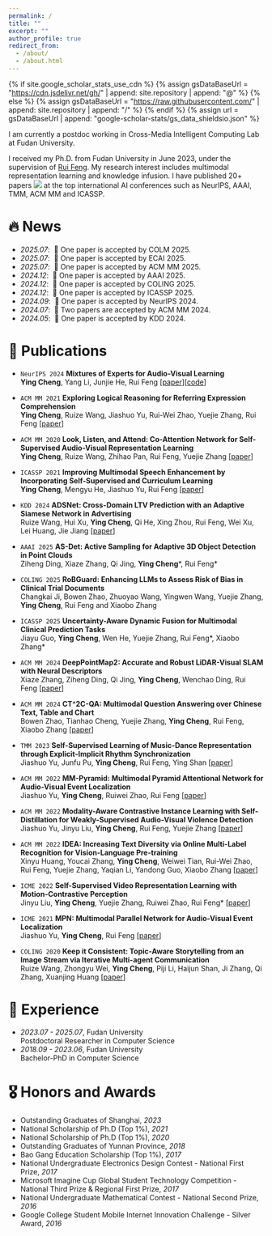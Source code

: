 ```yaml
---
permalink: /
title: ""
excerpt: ""
author_profile: true
redirect_from: 
  - /about/
  - /about.html
---
```


{% if site.google_scholar_stats_use_cdn %}
{% assign gsDataBaseUrl = "https://cdn.jsdelivr.net/gh/" | append: site.repository | append: "@" %}
{% else %}
{% assign gsDataBaseUrl = "https://raw.githubusercontent.com/" | append: site.repository | append: "/" %}
{% endif %}
{% assign url = gsDataBaseUrl | append: "google-scholar-stats/gs_data_shieldsio.json" %}

<span class='anchor' id='about-me'></span>

I am currently a postdoc working in Cross-Media Intelligent Computing Lab at Fudan University.

I received my Ph.D. from Fudan University in June 2023, under the supervision of [Rui Feng](https://faculty.fudan.edu.cn/fengrui/zh_CN/index.htm). 
My research interest includes multimodal representation learning and knowledge infusion. I have published 20+ papers  <a href='https://scholar.google.com/citations?user=wsmBf7oAAAAJ'><img src="https://img.shields.io/endpoint?url={{ url | url_encode }}&logo=Google%20Scholar&labelColor=f6f6f6&color=9cf&style=flat&label=citations"></a> at the top international AI conferences such as NeurIPS, AAAI, TMM, ACM MM and ICASSP.


# 🔥 News
- *2025.07*: &nbsp;🎉 One paper is accepted by COLM 2025.
- *2025.07*: &nbsp;🎉 One paper is accepted by ECAI 2025.
- *2025.07*: &nbsp;🎉 One paper is accepted by ACM MM 2025.
- *2024.12*: &nbsp;🎉 One paper is accepted by AAAI 2025.
- *2024.12*: &nbsp;🎉 One paper is accepted by COLING 2025.
- *2024.12*: &nbsp;🎉 One paper is accepted by ICASSP 2025.
- *2024.09*: &nbsp;🎉 One paper is accepted by NeurIPS 2024.
- *2024.07*: &nbsp;🎉 Two papers are accepted by ACM MM 2024.
- *2024.05*: &nbsp;🎉 One paper is accepted by KDD 2024.

# 📝 Publications 

<!-- <div class='paper-box'><div class='paper-box-image'><div><div class="badge">CVPR 2016</div><img src='images/500x300.png' alt="sym" width="100%"></div></div>
<div class='paper-box-text' markdown="1"> -->

<!-- [Deep Residual Learning for Image Recognition](https://openaccess.thecvf.com/content_cvpr_2016/papers/He_Deep_Residual_Learning_CVPR_2016_paper.pdf) -->

<!-- **Kaiming He**, Xiangyu Zhang, Shaoqing Ren, Jian Sun -->

<!-- [**Project**](https://scholar.google.com/citations?view_op=view_citation&hl=zh-CN&user=DhtAFkwAAAAJ&citation_for_view=DhtAFkwAAAAJ:ALROH1vI_8AC) <strong><span class='show_paper_citations' data='DhtAFkwAAAAJ:ALROH1vI_8AC'></span></strong>
- Lorem ipsum dolor sit amet, consectetur adipiscing elit. Vivamus ornare aliquet ipsum, ac tempus justo dapibus sit amet.  -->
<!-- </div> -->
<!-- </div> -->
- `NeurIPS 2024` **Mixtures of Experts for Audio-Visual Learning**      
**Ying Cheng**, Yang Li, Junjie He, Rui Feng [[paper](https://openreview.net/pdf?id=SNmuKbU0am)][[code](https://github.com/yingchengy/AVMOE)]

- `ACM MM 2021` **Exploring Logical Reasoning for Referring Expression Comprehension**  
**Ying Cheng**, Ruize Wang, Jiashuo Yu, Rui-Wei Zhao, Yuejie Zhang, Rui Feng [[paper](https://dl.acm.org/doi/abs/10.1145/3474085.3475677)]

- `ACM MM 2020` **Look, Listen, and Attend: Co-Attention Network for Self-Supervised Audio-Visual Representation Learning**    
**Ying Cheng**, Ruize Wang, Zhihao Pan, Rui Feng, Yuejie Zhang [[paper](https://arxiv.org/pdf/2008.05789)]

- `ICASSP 2021` **Improving Multimodal Speech Enhancement by Incorporating Self-Supervised and Curriculum Learning**     
**Ying Cheng**, Mengyu He, Jiashuo Yu, Rui Feng [[paper](https://ieeexplore.ieee.org/abstract/document/9413431)]

- `KDD 2024` **ADSNet: Cross-Domain LTV Prediction with an Adaptive Siamese Network in Advertising**      
Ruize Wang, Hui Xu, **Ying Cheng**, Qi He, Xing Zhou, Rui Feng, Wei Xu, Lei Huang, Jie Jiang [[paper](https://arxiv.org/abs/2406.10517v1)]

- `AAAI 2025` **AS-Det: Active Sampling for Adaptive 3D Object Detection in Point Clouds**      
Ziheng Ding, Xiaze Zhang, Qi Jing, **Ying Cheng***, Rui Feng* 
<!-- [[paper]()] -->

- `COLING 2025` **RoBGuard: Enhancing LLMs to Assess Risk of Bias in Clinical Trial Documents**      
Changkai Ji, Bowen Zhao, Zhuoyao Wang, Yingwen Wang, Yuejie Zhang, **Ying Cheng**, Rui Feng and Xiaobo Zhang 
<!-- [[paper]()] -->

- `ICASSP 2025` **Uncertainty-Aware Dynamic Fusion for Multimodal Clinical Prediction Tasks**      
Jiayu Guo, **Ying Cheng**, Wen He, Yuejie Zhang, Rui Feng*, Xiaobo Zhang* 
<!-- [[paper]()] -->

- `ACM MM 2024` **DeepPointMap2: Accurate and Robust LiDAR-Visual SLAM with Neural Descriptors**      
Xiaze Zhang, Ziheng Ding, Qi Jing, **Ying Cheng**, Wenchao Ding, Rui Feng [[paper](https://openreview.net/pdf?id=05PCDMN4Dk)]

- `ACM MM 2024` **CT^2C-QA: Multimodal Question Answering over Chinese Text, Table and Chart**      
Bowen Zhao, Tianhao Cheng, Yuejie Zhang, **Ying Cheng**, Rui Feng, Xiaobo Zhang [[paper](https://arxiv.org/pdf/2410.21414)]

- `TMM 2023` **Self-Supervised Learning of Music-Dance Representation through Explicit-Implicit Rhythm Synchronization**     
Jiashuo Yu, Junfu Pu, **Ying Cheng**, Rui Feng, Ying Shan [[paper](https://arxiv.org/abs/2207.03190)]

- `ACM MM 2022` **MM-Pyramid: Multimodal Pyramid Attentional Network for Audio-Visual Event Localization**     
Jiashuo Yu, **Ying Cheng**, Ruiwei Zhao, Rui Feng [[paper](https://arxiv.org/pdf/2111.12374)]

- `ACM MM 2022` **Modality-Aware Contrastive Instance Learning with Self-Distillation for Weakly-Supervised Audio-Visual Violence Detection**     
Jiashuo Yu, Jinyu Liu, **Ying Cheng**, Rui Feng, Yuejie Zhang [[paper](https://arxiv.org/pdf/2207.05500)]

- `ACM MM 2022` **IDEA: Increasing Text Diversity via Online Multi-Label Recognition for Vision-Language Pre-training**     
Xinyu Huang, Youcai Zhang, **Ying Cheng**, Weiwei Tian, Rui-Wei Zhao, Rui Feng, Yuejie Zhang, Yaqian Li, Yandong Guo, Xiaobo Zhang [[paper](https://arxiv.org/pdf/2207.05333)]

- `ICME 2022` **Self-Supervised Video Representation Learning with Motion-Contrastive Perception**     
Jinyu Liu, **Ying Cheng**, Yuejie Zhang, Ruiwei Zhao, Rui Feng* [[paper](https://arxiv.org/pdf/2204.04607)]

- `ICME 2021` **MPN: Multimodal Parallel Network for Audio-Visual Event Localization**     
Jiashuo Yu, **Ying Cheng**, Rui Feng [[paper](https://arxiv.org/pdf/2104.02971)]

- `COLING 2020` **Keep it Consistent: Topic-Aware Storytelling from an Image Stream via Iterative Multi-agent Communication**     
Ruize Wang, Zhongyu Wei, **Ying Cheng**, Piji Li, Haijun Shan, Ji Zhang, Qi Zhang, Xuanjing Huang [[paper](https://arxiv.org/abs/1911.04192)]


# 📖 Experience
- *2023.07 - 2025.07*, Fudan University  
    Postdoctoral Researcher in Computer Science
- *2018.09 - 2023.06*, Fudan University  
    Bachelor-PhD in Computer Science

<!-- # 💬 Invited Talks
- *2021.06*, Lorem ipsum dolor sit amet, consectetur adipiscing elit. Vivamus ornare aliquet ipsum, ac tempus justo dapibus sit amet. 
- *2021.03*, Lorem ipsum dolor sit amet, consectetur adipiscing elit. Vivamus ornare aliquet ipsum, ac tempus justo dapibus sit amet.  \| [\[video\]](https://github.com/) -->

<!-- # 💻 Internships
- *2020.05 - 2020.09*, Alibaba · DAMO, Hangzhou.  
  Mentor: [Dr. Fenglin Li](https://scholar.google.com.hk/citations?user=xo_dfnMAAAAJ&hl=zh-CN)
- *2019.10 - 2020.04*, Natural Language Computing Group, Microsoft Research Asia (MSRA), Beijing.   
  Mentor: [Dr. Duyu Tang](https://scholar.google.com.hk/citations?user=9uz-D-kAAAAJ&hl=zh-CN) -->


# 🎖 Honors and Awards
- Outstanding Graduates of Shanghai, *2023*
- National Scholarship of Ph.D (Top 1%), *2021*
- National Scholarship of Ph.D (Top 1%), *2020*
- Outstanding Graduates of Yunnan Province, *2018*
- Bao Gang Education Scholarship (Top 1%), *2017*
- National Undergraduate Electronics Design Contest - National First Prize, *2017*
- Microsoft Imagine Cup Global Student Technology Competition - National Third Prize & Regional First Prize, *2017*
- National Undergraduate Mathematical Contest - National Second Prize, *2016*
- Google College Student Mobile Internet Innovation Challenge - Silver Award, *2016*
